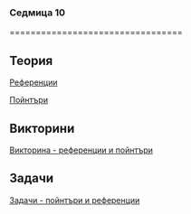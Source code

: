 ### Седмица 10
=================================

Теория
------
[Референции](https://drive.google.com/file/d/1XEC9ECvcOFD7RN_O3ks3rEx-PQOq-p7q/view?usp=sharing)

[Пойнтъри](https://drive.google.com/file/d/1iuYRTiykAXkQZ6x24VNRncndfKxFX4UF/view?usp=sharing)

Викторини
---------
[Викторина - референции и пойнтъри](https://forms.gle/x6QtkLNYxb68xYFU7)

Задачи
------
[Задачи - пойнтъри и референции](../tasks/pointers_and_references.md)
